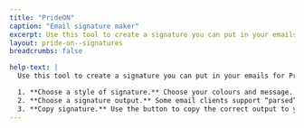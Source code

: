 ```yaml
---
title: "PrideON"
caption: "Email signature maker"
excerpt: Use this tool to create a signature you can put in your emails for Pride season.
layout: pride-on--signatures
breadcrumbs: false

help-text: |
  Use this tool to create a signature you can put in your emails for Pride season.

  1. **Choose a style of signature.** Choose your colours and message.
  2. **Choose a signature output.** Some email clients support “parsed” email signatures and some require you to paste plain “HTML”. Try both and see which one works best.
  3. **Copy signature.** Use the button to copy the correct output to your clipboard. You can also manually select the relevant out in the preview on the right hand side.
---
```


